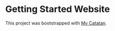 # Getting Started Website

This project was bootstrapped with [My Catatan](https://mycatatan.netlify.app/).

